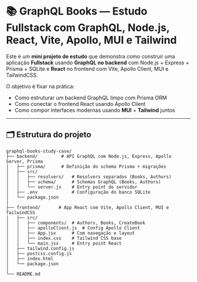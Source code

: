 # 📚 GraphQL Books — Estudo Fullstack com GraphQL, Node.js, React, Vite, Apollo, MUI e Tailwind

Este é um **mini projeto de estudo** que demonstra como construir uma aplicação **Fullstack** usando **GraphQL no backend** com Node.js + Express + Prisma + SQLite e **React** no frontend com Vite, Apollo Client, MUI e TailwindCSS.

O objetivo é fixar na prática:
- Como estruturar um backend GraphQL limpo com Prisma ORM
- Como conectar o frontend React usando Apollo Client
- Como compor interfaces modernas usando **MUI** + **Tailwind** juntos

---

## 🗂️ Estrutura do projeto

```plaintext
graphql-books-study-case/
├── backend/         # API GraphQL com Node.js, Express, Apollo Server, Prisma
│   ├── prisma/      # Definição do schema Prisma + migrações
│   ├── src/
│   │   ├── resolvers/   # Resolvers separados (Books, Authors)
│   │   ├── schema/      # Schemas GraphQL (Books, Authors)
│   │   └── server.js    # Entry point do servidor
│   ├── .env             # Configuração do banco SQLite
│   └── package.json
│
├── frontend/       # App React com Vite, Apollo Client, MUI e TailwindCSS
│   ├── src/
│   │   ├── components/  # Authors, Books, CreateBook
│   │   ├── apolloClient.js  # Config Apollo Client
│   │   ├── App.jsx      # Com navegação e layout
│   │   ├── index.css    # Tailwind CSS base
│   │   └── main.jsx     # Entry point React
│   ├── tailwind.config.js
│   ├── postcss.config.js
│   ├── index.html
│   └── package.json
│
└── README.md

